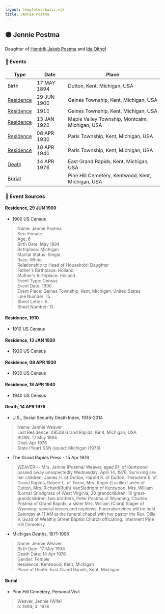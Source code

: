 ```yaml
---
layout: templates/basic.njk
title: Jennie Postma
---
```

## 🟣 Jennie Postma

Daughter of [Hendrik Jakob Postma](/people/3/31727152) and [Ida Olthof](/people/6/60020862)

### 📆 Events

Type | Date | Place
------ | ------ | ------
Birth | 17 MAY 1894 | Dutton, Kent, Michigan, USA
[Residence](#event-1) | 29 JUN 1900 | Gaines Township, Kent, Michigan, USA
[Residence](#event-2) | 1910 | Gaines Township, Kent, Michigan, USA
[Residence](#event-3) | 13 JAN 1920 | Maple Valley Township, Montcalm, Michigan, USA
[Residence](#event-4) | 08 APR 1930 | Paris Township, Kent, Michigan, USA
[Residence](#event-5) | 18 APR 1940 | Paris Township, Kent, Michigan, USA
[Death](#event-6) | 14 APR 1976 | East Grand Rapids, Kent, Michigan, USA
[Burial](#event-7) |  | Pine Hill Cemetery, Kentwood, Kent, Michigan, USA

### 📰 Event Sources

#### <a id="event-1"></a> Residence, 29 JUN 1900
* 1900 US Census
>   
  > Name: Jennie Postma  
  > Sex: Female  
  > Age: 6  
  > Birth Date: May 1894  
  > Birthplace: Michigan  
  > Marital Status: Single  
  > Race: White  
  > Relationship to Head of Household: Daughter  
  > Father's Birthplace: Holland  
  > Mother's Birthplace: Holland  
  > Event Type: Census  
  > Event Date: 1900  
  > Event Place: Gaines Township, Kent, Michigan, United States  
  > Line Number: 15  
  > Sheet Letter: A  
  > Sheet Number: 13

#### <a id="event-2"></a> Residence, 1910
* 1910 US Census

#### <a id="event-3"></a> Residence, 13 JAN 1920
* 1920 US Census

#### <a id="event-4"></a> Residence, 08 APR 1930
* 1930 US Census

#### <a id="event-5"></a> Residence, 18 APR 1940
* 1940 US Census

#### <a id="event-6"></a> Death, 14 APR 1976
* U.S., Social Security Death Index, 1935-2014
>   
  > Name: Jennie Weaver  
  > Last Residence: 49508 Grand Rapids, Kent, Michigan, USA  
  > BORN: 17 May 1894  
  > Died: Apr 1976  
  > State (Year) SSN issued: Michigan (1973)
* The Grand Rapids Press  - 15 Apr 1976
>   
  > WEAVER -- Mrs. Jennie (Postma) Weaver, aged 81, of Kentwood passed away unexpectedly Wednesday, April 14, 1976. Surviving are her children, James H. of Dutton, Harold R. of Dutton, Theodore E. of Grand Rapids, Robert L. of Texas, Mrs. Roger (Lucille) Laven of Dutton, Mrs. Richard(Ruth) VanSledright of Kentwood, Mrs. William (Lorna) Snodgrass of West Virginia; 20 grandchildren, 10 great-grandchildren; two brothers, Peter Postma of Wyoming, Charles Postma of Grand Rapids; a sister Mrs. William (Clara) Slager of Wyoming; several nieces and nephews. Funeralservices will be held Saturday at 11 AM at the funeral chapel with her pastor the Rev. Ollie V. Goad of Wealthy Street Baptist Church officiating. Interment Pine Hill Cemetery
* Michigan Deaths, 1971-1996
>   
  > Name:  Jennie Weaver  
  > Birth Date: 17 May 1994  
  > Death Date: 14 Apr 1976  
  > Gender: Female  
  > Residence: Kentwood, Kent, Michigan  
  > Place of Death: East Grand Rapids, Kent, Michigan

#### <a id="event-7"></a> Burial
* Pine Hill Cemetery, Personal Visit
>   
  > Weaver, Jennie (Wife)  
  > b: 1894; d: 1976